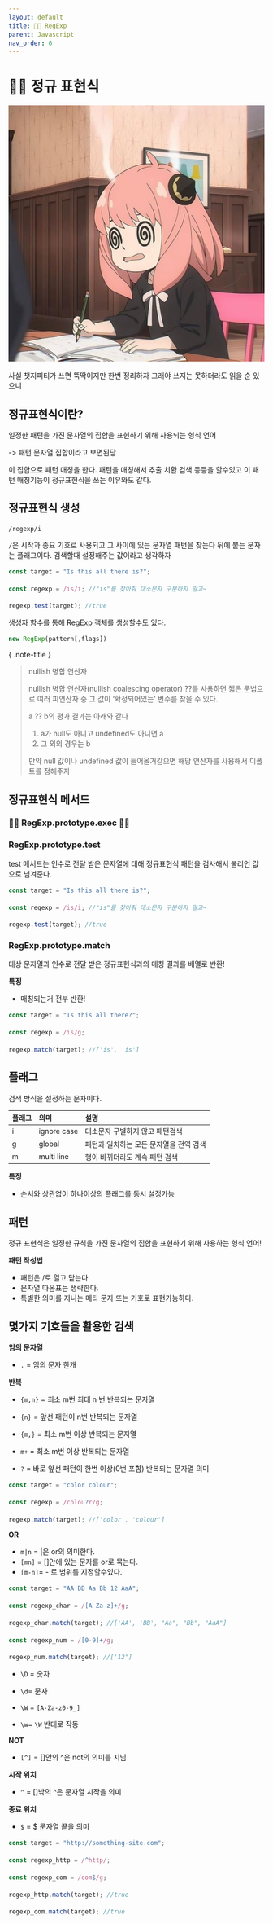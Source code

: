 ```yaml
---
layout: default
title: 👨‍🏫 RegExp
parent: Javascript
nav_order: 6
---
```


# 👨‍🏫 정규 표현식

![anya](image-5.png)

사실 챗지피티가 쓰면 뚝딱이지만 한번 정리하자 그래야 쓰지는 못하더라도 읽을 순 있으니

## 정규표현식이란?

일정한 패턴을 가진 문자열의 집합을 표현하기 위해 사용되는 형식 언어

-> 패턴 문자열 집합이라고 보면된당

이 집합으로 패턴 매칭을 한다. 패턴을 매칭해서 추출 치환 검색 등등을 할수있고 이 패턴 매칭기능이 정규표현식을 쓰는 이유와도 같다.

## 정규표현식 생성

`/regexp/i`

`/`은 시작과 종요 기호로 사용되고 그 사이에 있는 문자열 패턴을 찾는다 뒤에 붙는 문자는 플래그이다. 검색할때 설정해주는 값이라고 생각하자

```js
const target = "Is this all there is?";

const regexp = /is/i; //"is"를 찾아줘 대소문자 구분하지 말고~

regexp.test(target); //true
```

생성자 함수를 통해 RegExp 객체를 생성할수도 있다.

```js
new RegExp(pattern[,flags])
```

{ .note-title }

> nullish 병합 연산자
>
> nullish 병합 연산자(nullish coalescing operator) ??를 사용하면 짧은 문법으로 여러 피연산자 중 그 값이 ‘확정되어있는’ 변수를 찾을 수 있다.
>
> a ?? b의 평가 결과는 아래와 같다
>
> 1.  a가 null도 아니고 undefined도 아니면 a
> 2.  그 외의 경우는 b
>
> 만약 null 값이나 undefined 값이 들어올거같으면 해당 연산자를 사용해서 디폴트를 정해주자

## 정규표현식 메서드

### 🚧🚧 RegExp.prototype.exec 🚧🚧

### RegExp.prototype.test

test 메서드는 인수로 전달 받은 문자열에 대해 정규표현식 패턴을 검사해서 불리언 값으로 넘겨준다.

```js
const target = "Is this all there is?";

const regexp = /is/i; //"is"를 찾아줘 대소문자 구분하지 말고~

regexp.test(target); //true
```

### RegExp.prototype.match

대상 문자열과 인수로 전달 받은 정규표현식과의 매칭 결과를 배열로 반환!

**특징**

- 매칭되는거 전부 반환!

```js
const target = "Is this all there?";

const regexp = /is/g;

regexp.match(target); //['is', 'is']
```

## 플래그

검색 방식을 설정하는 문자이다.

| 플래그 | 의미        | 설명                                    |
| :----- | :---------- | :-------------------------------------- |
| i      | ignore case | 대소문자 구별하지 않고 패턴검색         |
| g      | global      | 패턴과 일치하는 모든 문자열을 전역 검색 |
| m      | multi line  | 행이 바뀌더라도 계속 패턴 검색          |

**특징**

- 순서와 상관없이 하나이상의 플래그를 동시 설정가능

## 패턴

정규 표현식은 일정한 규칙을 가진 문자열의 집합을 표현하기 위해 사용하는 형식 언어!

**패턴 작성법**

- 패턴은 /로 열고 닫는다.
- 문자열 따옴표는 생략한다.
- 특별한 의미를 지니는 메타 문자 또는 기호로 표현가능하다.

## 몇가지 기호들을 활용한 검색

**임의 문자열**

- `.` = 임의 문자 한개

**반복**

- `{m,n}` = 최소 m번 최대 n 번 반복되는 문자열
- `{n}` = 앞선 패턴이 n번 반복되는 문자열
- `{m,}` = 최소 m번 이상 반복되는 문자열
- `m+` = 최소 m번 이상 반복되는 문자열

- `?` = 바로 앞선 패턴이 한번 이상(0번 포함) 반복되는 문자열 의미

```js
const target = "color colour";

const regexp = /colou?r/g;

regexp.match(target); //['color', 'colour']
```

**OR**

- `m|n` = |은 or의 의미한다.
- `[mn]` = []안에 있는 문자를 or로 묶는다.
- `[m-n]`= - 로 범위를 지정할수있다.

```js
const target = "AA BB Aa Bb 12 AaA";

const regexp_char = /[A-Za-z]+/g;

regexp_char.match(target); //['AA', 'BB', "Aa", "Bb", "AaA"]

const regexp_num = /[0-9]+/g;

regexp_num.match(target); //['12"]
```

- `\D` = 숫자
- `\d`= 문자

- `\W` = `[A-Za-z0-9_]`
- `\w`= `\W` 반대로 작동

**NOT**

- `[^]` = []안의 ^은 not의 의미를 지님

**시작 위치**

- `^` = []밖의 ^은 문자열 시작을 의미

**종료 위치**

- `$` = $ 문자열 끝을 의미

```js
const target = "http://something-site.com";

const regexp_http = /^http/;

const regexp_com = /com$/g;

regexp_http.match(target); //true

regexp_com.match(target); //true
```
